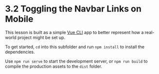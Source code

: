 # 3.2 Toggling the Navbar Links on Mobile

This lesson is built as a simple [Vue CLI](https://cli.vuejs.org/) app to better represent how a real-world project might be set up.

To get started, `cd` into this subfolder and run `npm install` to install the dependencies.

Use `npm run serve` to start the development server, or `npm run build` to compile the production assets to the `dist` folder.
